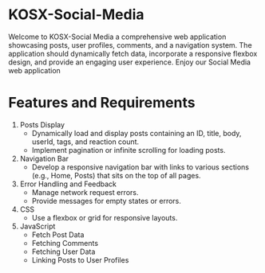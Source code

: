 # KOSX-Social-Media
Welcome to KOSX-Social Media a comprehensive web application showcasing posts, user profiles, comments, and a navigation system. The application should dynamically fetch data, incorporate a responsive flexbox design, and provide an engaging user experience.
Enjoy our Social Media web application
# Features and Requirements
1. Posts Display
   - Dynamically load and display posts containing an ID, title, body, userId, tags, and reaction count.
   - Implement pagination or infinite scrolling for loading posts.
2. Navigation Bar
   - Develop a responsive navigation bar with links to various sections (e.g., Home, Posts) that sits on the top of all pages.
3. Error Handling and Feedback
   - Manage network request errors.
   - Provide messages for empty states or errors.
4. CSS
   - Use a flexbox or grid for responsive layouts.
5. JavaScript
   - Fetch Post Data
   - Fetching Comments
   - Fetching User Data
   - Linking Posts to User Profiles
